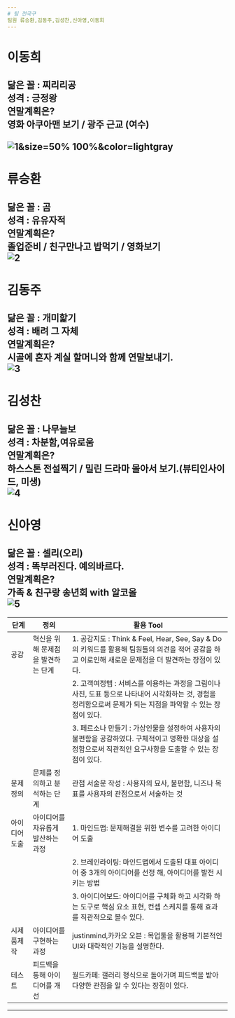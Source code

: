 ```yaml
---
# 팀 전국구
팀원 류승환,김동주,김성찬,신아영,이동희
---
```

# 이동희
닮은 꼴 : 찌리리공 </br>
성격 : 긍정왕</br>
연말계획은?</br>
  영화 아쿠아맨 보기 / 광주 근교 (여수)</br></br>
![1](https://farm2.static.flickr.com/1500/25418673423_5a265da28b_b.jpg)&size=50% 100%&color=lightgray
---
# 류승환
닮은 꼴 : 곰 </br>
성격 : 유유자적</br>
연말계획은?</br>
  졸업준비 / 친구만나고 밥먹기 / 영화보기</br>
![2](https://pbs.twimg.com/profile_images/848677347427405824/TndQaG4L_400x400.jpg)
---
# 김동주
닮은 꼴 : 개미핥기</br>
성격 : 배려 그 자체</br>
연말계획은?</br>
  시골에 혼자 계실 할머니와 함께 연말보내기.</br>
![3](https://vignette.wikia.nocookie.net/webarebears/images/6/6e/Nom-Nom.png/revision/latest?cb=20151025123311&path-prefix=ko)
---
# 김성찬
닮은 꼴 : 나무늘보</br>
성격 : 차분함,여유로움</br>
연말계획은?</br>
	하스스톤 전설찍기 / 밀린 드라마 몰아서 보기.(뷰티인사이드, 미생)</br>
![4](http://upload2.inven.co.kr/upload/2017/03/02/bbs/i16152406457.gif)
---
# 신아영
닮은 꼴 : 셀리(오리)</br>
성격 : 똑부러진다. 예의바르다.</br>
연말계획은?</br>
  가족 & 친구랑 송년회 with 알코올</br>
![5](https://lfstore-phinf.pstatic.net/MjAxODA3MTJfOTMg/MDAxNTMxMzcyNzcyMDAx.GpDIo-9DK_YI0hGmMoyLp-lcgqIiFa_9Xc4ESNrsr_sg.HFUh50eD-Bd3E7O4dvXPhhMUtj_BOJk_EGR_0VBZEwEg.JPEG/1-284.jpg)
---

|단계|정의|활용 Tool|
|------|----------|----------|
|공감|혁신을 위해 문제점을 발견하는 단계|1. 공감지도 : Think & Feel, Hear, See, Say & Do 의 키워드를 활용해 팀원들의 의견을 적어 공감을 하고 이로인해 새로운 문제점을 더 발견하는 장점이 있다. |
|||2. 고객여정맵 : 서비스를 이용하는 과정을 그림이나 사진, 도표 등으로 나타내어 시각화하는 것, 경험을 정리함으로써 문제가 되는 지점을 파악할 수 있는 장점이 있다.|
|||3. 페르소나 만들기 : 가상인물을 설정하여 사용자의 불편함을 공감하였다. 구체적이고 명확한 대상을 설정함으로써 직관적인 요구사항을 도출할 수 있는 장점이 있다.|
|문제정의|문제를 정의하고 분석하는 단계|관점 서술문 작성 : 사용자의 묘사, 불편함, 니즈나 목표를 사용자의 관점으로서 서술하는 것|
|아이디어도출|아이디어를 자유롭게 발산하는 과정|1. 마인드맵: 문제해결을 위한 변수를 고려한 아이디어 도출 |
|||2. 브레인라이팅: 마인드맵에서 도출된 대표 아이디어 중 3개의 아이디어를 선정 해, 아이디어를 발전 시키는 방법|
|||3. 아이디어보드: 아이디어를 구체화 하고 시각화 하는 도구로 핵심 요소 표현, 컨셉 스케치를 통해 효과를 직관적으로 볼수 있다.|
|시제품제작|아이디어를 구현하는 과정|justinmind,카카오 오븐 : 목업툴을 활용해 기본적인 UI와 대략적인 기능을 설명한다. |
|테스트|피드백을 통해 아이디어를 개선|월드카페: 갤러리 형식으로 돌아가며 피드백을 받아 다양한 관점을 알 수 있다는 장점이 있다.|

---
